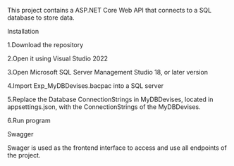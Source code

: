 This project contains a ASP.NET Core Web API that connects to a SQL database to store data.

Installation

  1.Download the repository
  
  2.Open it using Visual Studio 2022
  
  3.Open Microsoft SQL Server Management Studio 18, or later version
  
  4.Import Exp_MyDBDevises.bacpac into a SQL server
  
  5.Replace the Database ConnectionStrings in MyDBDevises, located in appsettings.json, with the ConnectionStrings of the MyDBDevises.
  
  6.Run program
  
Swagger

  Swager is used as the frontend interface to access and use all endpoints of the project.
